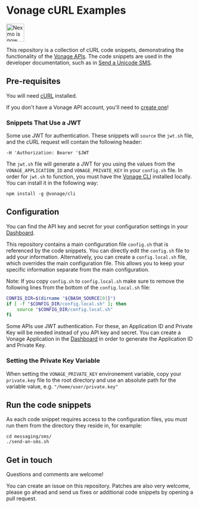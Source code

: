 # Vonage cURL Examples

<img src="https://developer.nexmo.com/assets/images/Vonage_Nexmo.svg" height="48px" alt="Nexmo is now known as Vonage" />

This repository is a collection of cURL code snippets, demonstrating the functionality of the [Vonage APIs](https://developer.nexmo.com). The code snippets are used in the developer documentation, such as in [Send a Unicode SMS](https://developer.nexmo.com/messaging/sms/code-snippets/send-an-sms-with-unicode).

## Pre-requisites

You will need [cURL](https://curl.haxx.se/) installed.

If you don't have a Vonage API account, you'll need to [create one](https://dashboard.nexmo.com/sign-up)!

### Snippets That Use a JWT

Some use JWT for authentication. These snippets will `source` the `jwt.sh` file, and the cURL request will contain the following header:

```curl
-H 'Authorization: Bearer '$JWT
```

The `jwt.sh` file will generate a JWT for you using the values from the `VONAGE_APPLICATION_ID` and `VONAGE_PRIVATE_KEY` in your `config.sh` file. In order for `jwt.sh` to function, you must have the [Vonage CLI](https://github.com/vonage/vonage-cli) installed locally. You can install it in the following way:

```
npm install -g @vonage/cli
```

## Configuration

You can find the API key and secret for your configuration settings in your [Dashboard](https://dashboard.nexmo.com).

This repository contains a main configuration file `config.sh` that is referenced by the code snippets. You can directly edit the `config.sh` file to add your information. Alternatively, you can create a `config.local.sh` file, which overrides the main configuration file. This allows you to keep your specific information separate from the main configuration.

Note: If you copy `config.sh` to `config.local.sh` make sure to remove the following lines from the bottom of the `config.local.sh` file:

```bash
CONFIG_DIR=$(dirname "${BASH_SOURCE[0]}")
if [ -f "$CONFIG_DIR/config.local.sh" ]; then
    source "$CONFIG_DIR/config.local.sh"
fi
```

Some APIs use JWT authentication. For these, an Application ID and Private Key will be needed instead of you API key and secret. You can create a Vonage Application in the [Dashboard](https://dashboard.nexmo.com/applications) in order to generate the Application ID and Private Key.

### Setting the Private Key Variable

When setting the `VONAGE_PRIVATE_KEY` environement variable, copy your `private.key` file to the root directory and use an absolute path for the variable value, e.g. `"/home/user/private.key"`

## Run the code snippets

As each code snippet requires access to the configuration files, you must run them from the directory they reside in, for example:

``` shell
cd messaging/sms/
./send-an-sms.sh
```

## Get in touch

Questions and comments are welcome!

You can create an issue on this repository. Patches are also very welcome, please go ahead and send us fixes or additional code snippets by opening a pull request.
